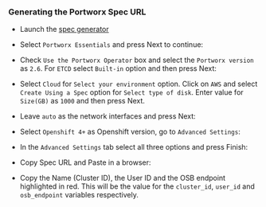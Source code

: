 ### Generating the Portworx Spec URL
* Launch the [spec generator](https://central.portworx.com/specGen/wizard)

* Select `Portworx Essentials` and press Next to continue:

* Check `Use the Portworx Operator` box and select the `Portworx version` as `2.6`. For `ETCD` select `Built-in` option and then press Next:

* Select `Cloud` for `Select your environment` option. Click on `AWS` and select `Create Using a Spec` option for `Select type of disk`.
Enter value for `Size(GB)` as `1000` and then press Next. 

* Leave `auto` as the network interfaces and press Next:

* Select `Openshift 4+` as Openshift version, go to `Advanced Settings`:

* In the `Advanced Settings` tab select all three options and press Finish:

* Copy Spec URL and Paste in a browser:

* Copy the Name (Cluster ID), the User ID and the OSB endpoint highlighted in red. This will be the value for the `cluster_id`, `user_id` and `osb_endpoint` variables respectively.
